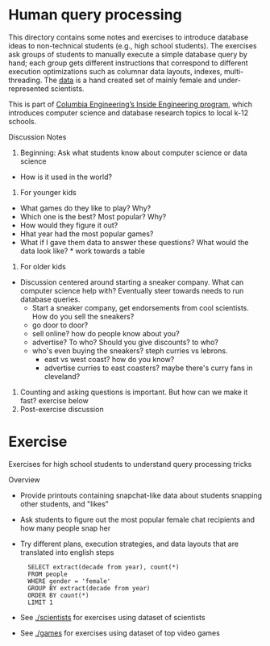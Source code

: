 # Human query processing

This directory contains some notes and exercises to introduce database ideas to non-technical students (e.g., high school students).
The exercises ask groups of students to manually execute a simple database query by hand; each group gets different instructions that correspond to
different execution optimizations such as columnar data layouts, indexes, multi-threading.
The [data](https://github.com/cudbg/humanqueryprocessing/blob/master/data.csv) is a hand created set of mainly female and under-represented scientists.

This is part of [Columbia Engineering’s Inside Engineering program](https://outreach.engineering.columbia.edu/content/home), which introduces computer science and database research topics to local k-12 schools.

Discussion Notes

1. Beginning: Ask what students know about computer science or data science
  * How is it used in the world?
1. For younger kids
  * What games do they like to play?  Why?
  * Which one is the best?  Most popular?  Why?
  * How would they figure it out?
  * Hhat year had the most popular games?  
  * What if I gave them data to answer these questions?  What would the data look like?
		* work towards a table
1. For older kids
  * Discussion centered around starting a sneaker company.   What can computer science help with?  Eventually steer towards needs to run database queries.
    * Start a sneaker company, get endorsements from cool scientists.  How do you sell the sneakers?
    * go door to door?
    * sell online?  how do people know about you?
    * advertise?  To who?  Should you give discounts? to who?
    * who's even buying the sneakers?   steph curries vs lebrons.
      * east vs west coast?  how do you know?
      * advertise curries to east coasters? maybe there's curry fans in cleveland?  
1. Counting and asking questions is important.  But how can we make it fast?  exercise below
1. Post-exercise discussion

# Exercise

Exercises for high school students to understand query processing tricks


Overview

* Provide printouts containing snapchat-like data about students snapping other students, and "likes"
* Ask students to figure out the most popular female chat recipients and how many people snap her
* Try different plans, execution strategies, and data layouts that are translated into english steps

        SELECT extract(decade from year), count(*)
        FROM people
        WHERE gender = 'female'
        GROUP BY extract(decade from year)
        ORDER BY count(*)
        LIMIT 1

* See [./scientists](./scientists/) for exercises using dataset of scientists
* See [./games](./games/) for exercises using dataset of top video games

